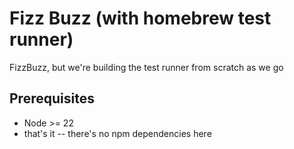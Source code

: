 # Fizz Buzz (with homebrew test runner)

FizzBuzz, but we're building the test runner from scratch as we go

## Prerequisites

- Node >= 22
- that's it -- there's no npm dependencies here
